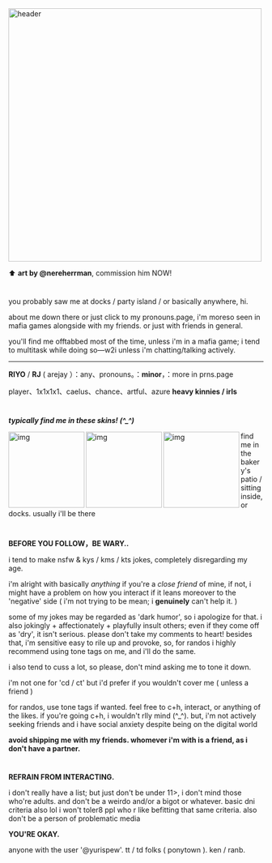 <img align="middle" alt="header" width="500" src="https://file.garden/Zq3GPYQkHypFo3Wi/commisionnerenow">

⬆️ **art by @nereherrman**, commission him NOW!

#

you probably saw me at docks / party island / or basically anywhere, hi. 

about me down there or just click to my pronouns.page, i'm moreso seen in mafia games alongside with my friends. or just with friends in general.

you'll find me offtabbed most of the time, unless i'm in a mafia game; i tend to multitask while doing so—w2i unless i'm chatting/talking actively.

***

**RIYO** / **RJ** ( arejay ）：any、pronouns。：**minor**，：more in prns.page

player、1x1x1x1、caelus、chance、artful、azure **heavy kinnies / irls**

#

***typically find me in these skins! (^_^)***

<img align="left" alt="img" width="150" src="(https://file.garden/Zq3GPYQkHypFo3Wi/ptriyo)">
<img align="left" alt="img" width="150" src="https://file.garden/Zq3GPYQkHypFo3Wi/ptplayer">
<img align="left" alt="img" width="150" src="(https://file.garden/Zq3GPYQkHypFo3Wi/ptcutechance)">

find me in the bakery's patio / sitting inside, or docks. usually i'll be there


#

**BEFORE YOU FOLLOW，BE WARY..**

i tend to make nsfw & kys / kms / kts jokes, completely disregarding my age. 

i'm alright with basically *anything* if you're a *close friend* of mine, if not, i might have a problem on how you interact if it leans moreover to the 'negative' side ( i'm not trying to be mean; i **genuinely** can't help it. )

some of my jokes may be regarded as 'dark humor', so i apologize for that. i also jokingly + affectionately + playfully insult others; even if they come off as 'dry', it isn't serious. please don't take my comments to heart! besides that, i'm sensitive easy to rile up and provoke, so, for randos i highly recommend using tone tags on me, and i'll do the same.

i also tend to cuss a lot, so please, don't mind asking me to tone it down. 

i'm not one for 'cd / ct' but i'd prefer if you wouldn't cover me ( unless a friend )

for randos, use tone tags if wanted. feel free to c+h, interact, or anything of the likes. if you're going c+h, i wouldn't rlly mind (^_^). but, i'm not actively seeking friends and i have social anxiety despite being on the digital world

**avoid shipping me with my friends. whomever i'm with is a friend, as i don't have a partner.**

#

**REFRAIN FROM INTERACTING.**

i don't really have a list; but just don't be under 11>, i don't mind those who're adults. and don't be a weirdo and/or a bigot or whatever. basic dni criteria also lol i won't toler8 ppl who r like befitting that same criteria. also don't be a person of problematic media

**YOU'RE OKAY.**

anyone with the user '@yurispew'. tt / td folks ( ponytown ). ken / ranb.

#

